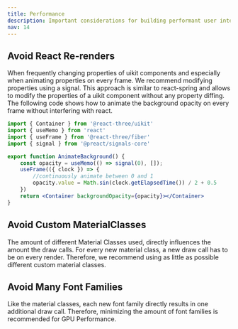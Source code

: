 ```yaml
---
title: Performance
description: Important considerations for building performant user interfaces with uikit.
nav: 14
---
```


## Avoid React Re-renders

When frequently changing properties of uikit components and especially when animating properties on every frame. We recommend modifying properties using a signal. This approach is similar to react-spring and allows to modify the properties of a uikit component without any property diffing. The following code shows how to animate the background opacity on every frame without interfering with react.

```jsx
import { Container } from '@react-three/uikit'
import { useMemo } from 'react'
import { useFrame } from '@react-three/fiber'
import { signal } from '@preact/signals-core'

export function AnimateBackground() {
    const opacity = useMemo(() => signal(0), []);
    useFrame(({ clock }) => {
        //continuously animate between 0 and 1
        opacity.value = Math.sin(clock.getElapsedTime()) / 2 + 0.5
    })
    return <Container backgroundOpacity={opacity}></Container>
}
```

## Avoid Custom MaterialClasses

The amount of different Material Classes used, directly influences the amount the draw calls. For every new material class, a new draw call has to be on every render. Therefore, we recommend using as little as possible different custom material classes.

## Avoid Many Font Families

Like the material classes, each new font family directly results in one additional draw call. Therefore, minimizing the amount of font families is recommended for GPU Performance.